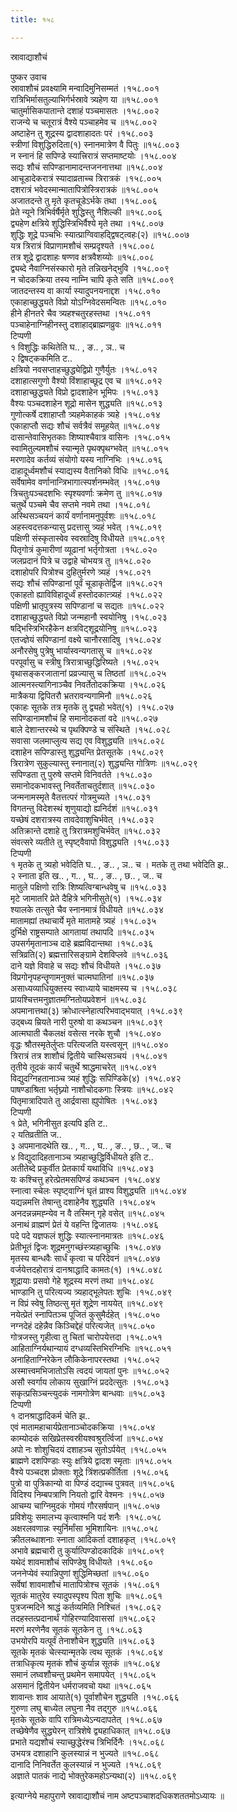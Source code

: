 ```yaml
---
title: १५८

---
```

स्रावाद्याशौचं  
  
पुष्कर उवाच  
स्रावाशौचं प्रवक्ष्यामि मन्वादिमुनिसम्मतं ।१५८.००१  
रात्रिभिर्मासतुल्याभिर्गर्भस्रावे त्र्यहेण या ॥१५८.००१  
चातुर्मासिकपातान्ते दशाहं पञ्चमासतः ।१५८.००२  
राजन्ये च चतूरात्रं वैश्ये पञ्चाहमेव च ॥१५८.००२  
अष्टाहेन तु शूद्रस्य द्वादशाहादतः परं ।१५८.००३  
स्त्रीणां विशुद्धिरुदिता(१) स्नानमात्रेण वै पितुः ॥१५८.००३  
न स्नानं हि सपिण्डे स्यात्त्रिरात्रं सप्तमाष्टयोः ।१५८.००४  
सद्यः शौचं सपिण्डानामादन्तजननात्तथा ॥१५८.००४  
आचूडादेकरात्रं स्यादाव्रताच्च त्रिरात्रकं ।१५८.००५  
दशरात्रं भवेदस्मान्मातापित्रोस्त्रिरात्रकं ॥१५८.००५  
अजातदन्ते तु मृते कृतचूडेऽर्भके तथा ।१५८.००६  
प्रेते न्यूने त्रिभिर्वर्षैर्मृते शुद्धिस्तु नैशिल्की ॥१५८.००६  
द्व्यहेण क्षत्रिये शुद्धिस्त्रिभिर्वैश्ये मृते तथा ।१५८.००७  
शुद्धिः शूद्रे पञ्चभिः स्यात्प्राग्विवाहद्द्विषट्त्वहः(२) ॥१५८.००७  
यत्र त्रिरात्रं विप्राणामशौचं सम्प्रदृश्यते ।१५८.००८  
तत्र शूद्रे द्वादशाहः षण्णव क्षत्रवैशय्योः ॥१५८.००८  
द्व्यब्दे नैवाग्निसंस्कारो मृते तन्निखनेद्भुवि ।१५८.००९  
न चोदकक्रिया तस्य नाम्नि चापि कृते सति ॥१५८.००९  
जातदन्तस्य वा कार्या स्यादुपनयनाद्दश ।१५८.०१०  
एकाहाच्छुद्ध्यते विप्रो योऽग्निवेदसमन्वितः ॥१५८.०१०  
हीने हीनतरे चैव त्र्यहश्चतुरहस्तथा ।१५८.०११  
पञ्चाहेनाग्निहीनस्तु दशाहाद्ब्राह्मणव्रुवः ॥१५८.०११  
टिप्पणी  
१ विशुद्धिः कथितेति घ.. , ङ.. , ञ.. च  
२ द्विषट्ककमिति ट..  
क्षत्रियो नवसप्ताहच्छुद्ध्येद्विप्रो गुणैर्युतः ।१५८.०१२  
दशाहात्सगुणो वैश्यो विंशाहाच्छूद्र एव च ॥१५८.०१२  
दशाहाच्छुद्ध्यते विप्रो द्वादशाहेन भूमिपः ।१५८.०१३  
वैश्यः पञ्चदशाहेन शूद्रो मासेन शुद्ध्यति ॥१५८.०१३  
गुणोत्कर्षे दशाहाप्तौ त्र्यहमेकाहकं त्र्यहे ।१५८.०१४  
एकाहाप्तौ सद्यः शौचं सर्वत्रैवं समूहयेत् ॥१५८.०१४  
दासान्तेवासिभृतकाः शिष्याश्चैवात्र वासिनः ।१५८.०१५  
स्वामितुल्यमशौचं स्यान्मृते पृथक्पृथग्भवेत् ॥१५८.०१५  
मरणादेव कर्तव्यं संयोगो यस्य नाग्निभिः ।१५८.०१६  
दाहादूर्ध्वमशौचं स्याद्यस्य वैतानिको विधिः ॥१५८.०१६  
सर्वेषामेव वर्णानान्त्रिभागात्स्पर्शनम्भवेत् ।१५८.०१७  
त्रिचतुःपञ्चदशभिः स्पृश्यवर्णाः क्रमेण तु ॥१५८.०१७  
चतुर्थे पञ्चमे चैव सप्तमे नवमे तथा ।१५८.०१८  
अस्थिसञ्चयनं कार्यं वर्णानामनुपूर्वशः ॥१५८.०१८  
अहस्त्वदत्तकन्यासु प्रदत्तासु त्र्यहं भवेत् ।१५८.०१९  
पक्षिणी संस्कृतास्वेव स्वस्रादिषु विधीयते ॥१५८.०१९  
पितृगोत्रं कुमारीणां व्यूढानां भर्तृगोत्रता ।१५८.०२०  
जलप्रदानं पित्रे च उद्वाहे चोभयत्र तु ॥१५८.०२०  
दशाहोपरि पित्रोश्च दुहितुर्मरणे त्र्यहं ।१५८.०२१  
सद्यः शौचं सपिण्डानां पूर्वं चूडाकृतेर्द्विज ॥१५८.०२१  
एकाहतो ह्याविविहादूर्ध्वं हस्तोदकात्त्र्यहं ।१५८.०२२  
पक्षिणी भ्रातृपुत्रस्य सपिण्डानां च सद्यतः ॥१५८.०२२  
दशाहाच्छुद्ध्यते विप्रो जन्महानौ स्वयोनिषु ।१५८.०२३  
षद्भिस्त्रिभिरहैकेन क्षत्रविट्शूद्रयोनिषु ॥१५८.०२३  
एतज्ज्ञेयं सपिण्डानां वक्ष्ये चानौरसादिषु ।१५८.०२४  
अनौरसेषु पुत्रेषु भार्यास्वन्यगतासु च ॥१५८.०२४  
परपूर्वासु च स्त्रीषु त्रिरात्राच्छुद्धिरिष्यते ।१५८.०२५  
वृथासङ्करजातानां प्रव्रज्यासु च तिष्ठतां ॥१५८.०२५  
आत्मनस्त्यागिनाञ्चैव निवर्तेतोदकक्रिया ।१५८.०२६  
मात्रैकया द्विपितरौ भ्रतरावन्यगामिनौ ॥१५८.०२६  
एकाहः सूतके तत्र मृतके तु द्व्यहो भवेत्(१) ।१५८.०२७  
सपिण्डानामशौचं हि समानोदकतां वदे ॥१५८.०२७  
बाले देशान्तरस्थे च पृथक्पिण्डे च संस्थिते ।१५८.०२८  
सवासा जलमाप्लुत्य सद्य एव विशुद्ध्यति ॥१५८.०२८  
दशाहेन सपिण्डास्तु शुद्ध्यन्ति प्रेतसूतके ।१५८.०२९  
त्रिरात्रेण सुकुल्यास्तु स्नानात्(२) शुद्ध्यन्ति गोत्रिणः ॥१५८.०२९  
सपिण्डता तु पुरुषे सप्तमे विनिवर्तते ।१५८.०३०  
समानोदकभावस्तु निवर्तेताचतुर्दशात् ॥१५८.०३०  
जन्मनामस्मृते वैतत्तत्परं गोत्रमुच्यते ।१५८.०३१  
विगतन्तु विदेशस्थं शृणुयाद्यो ह्यनिर्दशं ॥१५८.०३१  
यच्छेषं दशरात्रस्य तावदेवाशुचिर्भवेत् ।१५८.०३२  
अतिक्रान्ते दशाहे तु त्रिरात्रमशुचिर्भवेत् ॥१५८.०३२  
संवत्सरे व्यतीते तु स्पृष्ट्वैवापो विशुद्ध्यति ।१५८.०३३  
टिप्पणी  
१ मृतके तु त्र्यहो भवेदिति घ.. , ङ.. , ञ.. च । मतके तु तथा भवेदिति झ..  
२ स्नाता इति ख.. , ग.. , घ.. , ङ.. , छ.. , ज.. च  
मातुले पक्षिणो रात्रिः शिष्यत्विग्बान्धवेषु च ॥१५८.०३३  
मृटे जामातरि प्रेते दैहित्रे भगिनीसुते(१) ।१५८.०३४  
श्यालके तत्सुते चैव स्नानमात्रं विधीयते ॥१५८.०३४  
मातामह्यां तथाचार्ये मृते मातामहे त्र्यहं ।१५८.०३५  
दुर्भिक्षे राष्ट्रसम्पाते आगतायां तथापदि ॥१५८.०३५  
उपसर्गमृतानाञ्च दाहे ब्रह्मविदान्तथा ।१५८.०३६  
सत्रिव्रति(२) ब्रह्मत्तारिसङ्ग्रामे देशविप्लवे ॥१५८.०३६  
दाने यज्ञे विवाहे च सद्यः शौचं विधीयते ।१५८.०३७  
विप्रगोनृपहन्तॄणामनुक्तं चात्मघातिनां ॥१५८.०३७  
असाध्यव्याधियुक्तस्य स्वाध्याये चाक्षमस्य च ।१५८.०३८  
प्रायश्चित्तमनुज्ञातमग्नितोयप्रवेशनं ॥१५८.०३८  
अपमानात्तथा(३) क्रोधात्स्नेहात्परिभवाद्भयात् ।१५८.०३९  
उद्बध्य म्रियते नारी पुरुषो वा कथञ्चन ॥१५८.०३९  
आत्मघाती चैकलक्षं वसेत्स नरके शुचौ ।१५८.०४०  
वृद्धः श्रौतस्मृतेर्लुप्तः परित्यजति यस्त्वसून् ॥१५८.०४०  
त्रिरात्रं तत्र शाशौचं द्वितीये चास्थिसञ्चयं ।१५८.०४१  
तृतीये तूदकं कार्यं चतुर्थे श्राद्धमाचरेत् ॥१५८.०४१  
विद्युदग्निहतानाञ्च त्र्यहं शुद्धिः सपिण्डिके(४) ।१५८.०४२  
पाषण्डाश्रिता भर्तृघ्न्यो नाशौचोदकगाः स्त्रियः ॥१५८.०४२  
पितृमात्रादिपाते तु आर्द्रवासा ह्युपोषितः ।१५८.०४३  
टिप्पणी  
१ प्रेते, भगिनीसुत इत्यपि इति ट..  
२ यतिव्रतीति ज..  
३ अपमानादथेति ख.. , ग.. , घ.. , ङ.. , छ.. , ज.. च  
४ विद्युदादिहतानाञ्च त्र्यहाच्छुद्धिर्विधीयते इति ट..  
अतीतेब्दे प्रकुर्वीत प्रेतकार्यं यथाविधि ॥१५८.०४३  
यः कश्चित्तु हरेत्प्रेतमसपिण्डं कथञ्चन ।१५८.०४४  
स्नात्वा स्चेलः स्पृष्ट्वाग्निं घृतं प्राश्य विशुद्ध्यति ॥१५८.०४४  
यद्यन्नमत्ति तेषान्तु दशाहेनैव शुद्ध्यति ।१५८.०४५  
अनदन्नन्नमह्न्येव न वै तस्मिन् गृहे वसेत् ॥१५८.०४५  
अनाथं व्राह्मणं प्रेतं ये वहन्ति द्विजातयः ।१५८.०४६  
पदे पदे यज्ञफलं शुद्धिः स्यात्स्नानमात्रतः ॥१५८.०४६  
प्रेतीभूतं द्विजः शूद्रमनुगच्छंस्त्र्यहाच्छुचिः ।१५८.०४७  
मृतस्य बान्धवैः सार्धं कृत्वा च परिदेवनं ॥१५८.०४७  
वर्जयेत्तदहोरात्रं दानश्राद्धादि कामतः(१) ।१५८.०४८  
शूद्रायाः प्रसवो गेहे शूद्रस्य मरणं तथा ॥१५८.०४८  
भाण्डानि तु परित्यज्य त्र्यहाद्भूलेपतः शुचिः ।१५८.०४९  
न विप्रं स्वेषु तिष्ठत्सु मृतं शूद्रेण नाययेत् ॥१५८.०४९  
नयेत्प्रेतं स्नापितञ्च पूजितं कुसुमैर्दहेत् ।१५८.०५०  
नग्नदेहं दहेन्नैव किञ्चिद्देहं परित्यजेत् ॥१५८.०५०  
गोत्रजस्तु गृहीत्वा तु चितां चारोपयेत्तदा ।१५८.०५१  
आहिताग्निर्यथान्यायं दग्धव्यस्तिभिरग्निभिः ॥१५८.०५१  
अनाहिताग्निरेकेन लौकिकेनापरस्तथा ।१५८.०५२  
अस्मात्त्वमभिजातोऽसि त्वदयं जायतां पुनः ॥१५८.०५२  
असौ स्वर्गाय लोकाय सुखाग्निं प्रददेत्सुतः ।१५८.०५३  
सकृत्प्रसिञ्चन्त्युदकं नामगोत्रेण बान्धवाः ॥१५८.०५३  
टिप्पणी  
१ दानश्राद्धादिकर्म चेति झ..  
एवं मातामहाचार्यप्रेतानाञ्चोदकक्रिया ।१५८.०५४  
काम्योदकं सखिप्रेतस्वस्रीयश्वश्रुरर्त्विजां ॥१५८.०५४  
अपो नः शोशुचिदयं दशाहञ्च सुतोऽर्पयेत् ।१५८.०५५  
ब्राह्मणे दशपिण्डाः स्युः क्षत्रिये द्वादश स्मृताः ॥१५८.०५५  
वैश्ये पञ्चदश प्रोक्ताः शूद्रे त्रिंशत्प्रकीर्तिता ।१५८.०५६  
पुत्रो वा पुत्रिकान्यो वा पिण्डं दद्याच्च पुत्रवत् ॥१५८.०५६  
विदिश्य निम्बपत्राणि नियतो द्वारि वेश्मनः ।१५८.०५७  
आचम्य चाग्निमुदकं गोमयं गौरसर्षपान् ॥१५८.०५७  
प्रविशेयुः समालभ्य कृत्वाश्मनि पदं शनैः ।१५८.०५८  
अक्षरलवणान्नः स्युर्निर्मांसा भूमिशायिनः ॥१५८.०५८  
क्रीतलब्धाशनाः स्नाता आदिकर्ता दशाहकृत् ।१५८.०५९  
अभावे ब्रह्मचारी तु कुर्यात्पिण्डोदकादिकं ॥१५८.०५९  
यथेदं शावमाशौचं सपिण्डेषु विधीयते ।१५८.०६०  
जननेप्येवं स्यान्निपुणां शुद्धिमिच्छतां ॥१५८.०६०  
सर्वेषां शावमाशौचं मातापित्रोश्च सूतकं ।१५८.०६१  
सूतकं मातुरेव स्यादुपस्पृश्य पिता शुचिः ॥१५८.०६१  
पुत्रजन्मदिने श्राद्धं कर्तव्यमिति निश्चितं ।१५८.०६२  
तदहस्तत्प्रदानार्थं गोहिरण्यादिवाससां ॥१५८.०६२  
मरणं मरणेनैव सूतकं सूतकेन तु ।१५८.०६३  
उभयोरपि यत्पूर्वं तेनाशौचेन शुद्ध्यति ॥१५८.०६३  
सूतके मृतकं चेत्स्यान्मृतके त्वथ सूतकं ।१५८.०६४  
तत्राधिकृत्य मृतकं शौचं कुर्यान्न सूतकं ॥१५८.०६४  
समानं लघ्वशौचन्तु प्रथमेन समापयेत् ।१५८.०६५  
असमानं द्वितीयेन धर्मराजवचो यथा ॥१५८.०६५  
शावान्तः शाव आयाते(१) पूर्वाशौचेन शुद्ध्यति ।१५८.०६६  
गुरुणा लघु बाध्येत लघुना नैव तद्गुरु ॥१५८.०६६  
मृतके सूतके वापि रात्रिमध्येऽन्यदापतेत् ।१५८.०६७  
तच्छेषेणैव सुद्ध्येरन् रात्रिशेषे द्व्यहाधिकात् ॥१५८.०६७  
प्रभाते यद्यशौचं स्याच्छुद्धेरंश्च त्रिभिर्दिनैः ।१५८.०६८  
उभयत्र दशाहानि कुलस्यान्नं न भुज्यते ॥१५८.०६८  
दानादि निनिवर्तेत कुलस्यान्नं न भुज्यते ।१५८.०६९  
अज्ञाते पातकं नाद्ये भोक्तुरेकमहोऽन्यथा(२) ॥१५८.०६९  
  
इत्याग्नेये महापुराणे स्रावाद्याशौचं नाम अष्टपञ्चाशदधिकशततमोऽध्यायः ॥